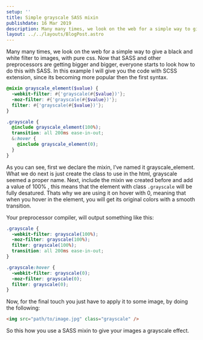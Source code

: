 ```yaml
---
setup: ''
title: Simple grayscale SASS mixin
publishdate: 16 Mar 2019
description: Many many times, we look on the web for a simple way to give a black and white filter to images, with pure css. Now that SASS and other preprocessors are getting bigger and...
layout: ../../layouts/BlogPost.astro
---
```


Many many times, we look on the web for a simple way to give a black and white filter to images, with pure css. Now that SASS and other preprocessors are getting bigger and bigger, everyone starts to look how to do this with SASS. In this example I will give you the code with SCSS extension, since its becoming more popular then the first syntax.

```scss
@mixin grayscale_element($value) {
  -webkit-filter: #{'grayscale(#{$value})'};
  -moz-filter: #{'grayscale(#{$value})'};
  filter: #{'grayscale(#{$value})'};
}

.grayscale {
  @include grayscale_element(100%);
  transition: all 200ms ease-in-out;
  &:hover {
    @include grayscale_element(0);
  }
}
```

As you can see, first we declare the mixin, I’ve named it grayscale_element. What we do next is just create the class to use in the html, grayscale seemed a proper name. Next, include the mixin we created before and add a value of 100% , this means that the element with class `.grayscale` will be fully desatured. Thats why we are using it on hover with 0, meaning that when you hover in the element, you will get its original colors with a smooth transition.

Your preprocessor compiler, will output something like this:

```css
.grayscale {
  -webkit-filter: grayscale(100%);
  -moz-filter: grayscale(100%);
  filter: grayscale(100%);
  transition: all 200ms ease-in-out;
}

.grayscale:hover {
  -webkit-filter: grayscale(0);
  -moz-filter: grayscale(0);
  filter: grayscale(0);
}
```

Now, for the final touch you just have to apply it to some image, by doing the following:

```html
<img src="path/to/image.jpg" class="grayscale" />
```

So this how you use a SASS mixin to give your images a grayscale effect.
